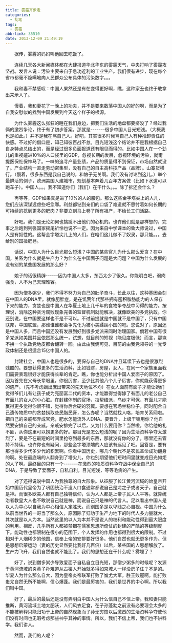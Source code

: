```yaml
---
title: 雾霾齐步走
categories:
  - 乱笔
tags:
  - 雾霾
abbrlink: 35510
date: 2013-12-09 21:49:19
---
```


&emsp;&emsp;据传，雾霾的妈妈叫他回去吃饭了。

&emsp;&emsp;连续几天各大新闻媒体都在大肆报道华北华东的雾霾天气，中央打响了雾霾攻坚战。发言人说：污染主要来自于急功近利的工业生产。我们很有进步，现在每个省市都毫不隐瞒地向人民群众公布具体的污染数字。。。

&emsp;&emsp;我和妻不禁感叹：中国人果然还是有在变得更好啊，瞧，这种家丑也终于敢拿出来示人了。

&emsp;&emsp;慢着，我和妻花了一晚上的功夫，并不是要来数落中国人的好的啊，而是为了自我安慰似的找到中国发展到今天这个样子的根源。

&emsp;&emsp;为什么雾霾这么张狂的睡在我们身边，把我们生活的地盘都要挤没了？经过我俩的激烈争论，终于有了初步答案。那就是-------很多中国人目光短浅。（大概我也是如此。）并不是我在骂自己人。好吧，其实很多时候骂自己人有种推卸责任的快感。不过好的借口是，知己知彼百战不怠。目光短浅这个结论并不是我根据自己自身特点总结出的，而是经过很多负面报道还有眼见而得的。比如中国人在一个劲儿的重视遛进10%的人口袋里的GDP，忽视长期的发展，忽视环境的污染，就甭提医保社保神马了。一味的追寻产量业绩，产品的质量得不到保证，市场自然就没了。产业结构一直走劳动密集型，没有自己的自主高科技产品（品牌）。山寨货横行。（慢着，很多东西是我自己说的，和娘子无关啊。我们没有讨论到这儿。）举个最鲜活的例子，欧洲美国人建城市，规划基本奔着几百年方案做（比如下水道可以跑车子）。中国人。。。我不知道你们（我们）在干什么。。。除了拆还会什么？

&emsp;&emsp;再等等，GDP如果真是进了10%的人的腰包。那么这些金字塔尖上的人儿，您们应该深谋远虑些吧您哪。利益都钻到亲们的口袋了难道就不思忖着如何长期的可持续的捻到更多的肥肉？非要立刻马上卷了所有祖产，不给长工们活路。

&emsp;&emsp;好吧。我们是无论如何也揣踱不出他们的心机的。也许他们就是那样想的，完事之后跑到列强国家摇尾祈怜也说不一定。因为来自中学课本的鲁大师说过，中国人是有奴性的。这帮金字塔尖儿上的人们，在咱们这儿做不了奴隶，那只能。。。去给别的国捡肥皂。

&emsp;&emsp;话说，中国人为什么目光那么短浅？中国的某些官儿为什么那么爱贪？在中国，关系为什么就是生产力？为什么在中国面子问题是大问题？中国为什么发展的没有别的某些国发展的那么好？

&emsp;&emsp;娘子的话很精辟------因为中国人太多，东西太少了很久。你能明白吧，弱肉强食，人不为己天理难容。

&emsp;&emsp;因为僧多粥少，我们不得不努力为自己的肚子奋斗，长此以往，这种基因会刻在中国人的DNA里。就像肥胖症，是在饥荒年代那些拥有囤积脂肪能力的人保存下来的能力，贪婪也是中国人在华夏土地上几千年的食物争夺战中习得的能力。按理说，消除这种贪污腐败现象完善的监督机制就能解决，就像欧美的多党执政。你还别说，在中国要这样也不是不可以。不过前提就是中国就不是中国了，只有中国联邦，中国联盟，那谁谁谁都会争先化为被小美蹂躏小国的吧。您说对了，原因还是中国人多，而且中国还没有发展到好到很多党派来同时治理国家。倘若中国有很多党派如美国并且依然那么统一，试想，就目前的短视（能见度极低）而言，那岂不换一个执政党地皮都会翻转一回。由此由我俩可见，目前的由我党领导的一党专政体制还是很适合15亿中国人的。

&emsp;&emsp;封建社会，中国人也是很多的，要保存自己的DNA并且延续下去也是很激烈残酷的。要想获得更多的生活资料，比如钱财，房屋，女人，在同一个家族里面我们需要表现很好才能获得长辈的肯定。瞧，你也能分析出中国人爱面子的原因了。因为首先在父母长辈眼里，你很厉害，至少比其他八个儿子厉害，你就能获得更多的遗产。（先不考虑嫡出庶出带来的先天地位不均）在女人面前有面子才能让她们觉得爷们儿有让孩子成为亮丽富二代的资本，才能赢得觉得嫁了有面儿的老公自己有面儿的女人的小心脏。在封建体制的官场，拉帮结派，乌纱才可保，有面儿才能赢得更多觉得你很不错，觉得你后台硬的羽翼。要想在官场坐稳位子，同时配合自己遗传物质中的贪婪捞取些民脂民膏，怎么办呢？当然就找人咯，培育关系网啦。把自己的亲戚都弄成官党，肥水怎能流外人DNA。要晋升，上级干嘛用你？他自然要安排自己的亲戚。亲戚安排完了以后，又为什么要用你？当然啦，你给他的礼不匪，从你这里可以捞更多的好。那目光是怎么短浅的呢？因为生活资料争夺太激烈了，要是不在最短的时间里抢夺到最多的东西，那就没有你的分了，哪里还去管持不持续。也许你也有疑问，那些金字塔顶端的人应该有远见了吧。回答是，要有那也得多少代多少代的积累啊。你看中国历史，哪几个朝代不是农民革命成功翻身的啊。处在最底端的人翻身到了塔尖儿，你也别期望他们短时间里就变成目光如炬的人了啊。最终目的只有一个-------在激烈的物质资料争夺战中保全自己的DNA，于是导致了爱面子，自私自利，目光短浅，等等毛病的产生。

&emsp;&emsp;对了还得说说中国人为我独尊的自大形象。从征服了长江黄河流域的始皇帝开始中国历代皇帝为了巩固统治不遗人口食通常都说自己是龙之子或者天子，自己就是神。而很多欧美人都有自己独特信仰，认为人人都是上帝子民人人平等。就算统治者教皇大人也不敢说自己就是神，而说自己只是神的代言人。足以看出中国人是以人为中心以自我为中心相信人定胜天。而别国多是以卑贱之心自视。中国为什么以前当世界的一哥当了那么久，原因除了归功于生产力地下的时代人多力量就大，其次就是以人为本。当然这里的以人为本并不是说人的权利和能动性得到最大限度的利用。相反，几乎所有人都被禁锢在儒家思想所倚仗的封建的严酷的等级制度下。能动性也都限制在很小的范围下，个人发挥的作用也都得到很大的限制。不过相对于人烟稀少的他国，信奉上帝的安排要好很多。他们自然也就无更多作为。但是思想启蒙运动（妻的历史显然要比我好几百倍）以后，某些国的人思想解放了。生产力飞升，我们自然也就不能比了。我们的思想还在干什么呢？雾埋了？

&emsp;&emsp;好了，说到僧多粥少导致爱面子自私自立目光短，那僧少粥多的时候呢？发源于黄河流域的炎黄子孙难道从古猿人开始就多得如京城人一样没房子住？不是的。华夏人为什么那么自大，因为皇帝炎帝联军打败了蚩尤大军。胜王败寇啊。能打败蚩尤自然无所不能啊，信心爆蓬。我们是最厉害的，我们是世界的中心啊。所以我们叫中国。

&emsp;&emsp;好了，最后的最后还是没有弄明白中国人为什么信自己不信上帝。我和妻只能推断，黄河流域土地太肥沃，人们风衣足食，在子孙蓬勃之前没有必要理会太多的不能被解释只能归功于上帝的自然现象而子孙无穷馈以后激烈的生活资料争夺使他们没有时间也无暇考虑那些神乎其神的事情。所以，我们不信上帝，我们也不讲科学。我们讲人。

&emsp;&emsp;然而，我们的人呢？

